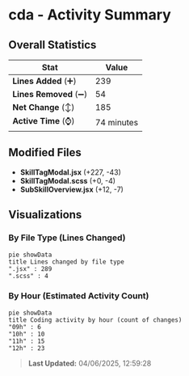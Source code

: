 # cda - Activity Summary 

## Overall Statistics

| Stat                   | Value                                                             |
| ---------------------- | ----------------------------------------------------------------- |
| **Lines Added** (➕)   | 239                                          |
| **Lines Removed** (➖) | 54                                        |
| **Net Change** (↕)    | 185                |
| **Active Time** (⌚)   | 74 minutes |


## Modified Files
- **SkillTagModal.jsx** (+227, -43)
- **SkillTagModal.scss** (+0, -4)
- **SubSkillOverview.jsx** (+12, -7)

## Visualizations

### By File Type (Lines Changed)

```mermaid
pie showData
title Lines changed by file type
".jsx" : 289
".scss" : 4
```

### By Hour (Estimated Activity Count)

```mermaid
pie showData
title Coding activity by hour (count of changes)
"09h" : 6
"10h" : 10
"11h" : 15
"12h" : 23
```


> **Last Updated:** 04/06/2025, 12:59:28